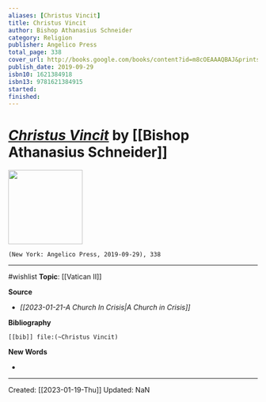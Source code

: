 ```yaml
---
aliases: [Christus Vincit]
title: Christus Vincit
author: Bishop Athanasius Schneider
category: Religion
publisher: Angelico Press
total_page: 338
cover_url: http://books.google.com/books/content?id=m8cOEAAAQBAJ&printsec=frontcover&img=1&zoom=1&edge=curl&source=gbs_api
publish_date: 2019-09-29
isbn10: 1621384918
isbn13: 9781621384915
started: 
finished: 
---
```

# *[Christus Vincit]()* by [[Bishop Athanasius Schneider]]

<img src="http://books.google.com/books/content?id=m8cOEAAAQBAJ&printsec=frontcover&img=1&zoom=1&edge=curl&source=gbs_api" width=150>

`(New York: Angelico Press, 2019-09-29), 338`

--- 
#wishlist
**Topic**: [[Vatican II]]

**Source**
- *[[2023-01-21-A Church In Crisis|A Church in Crisis]]*


**Bibliography**

```query
[[bib]] file:(~Christus Vincit)
```
 

**New Words**

- 

---
Created: [[2023-01-19-Thu]]
Updated: NaN

